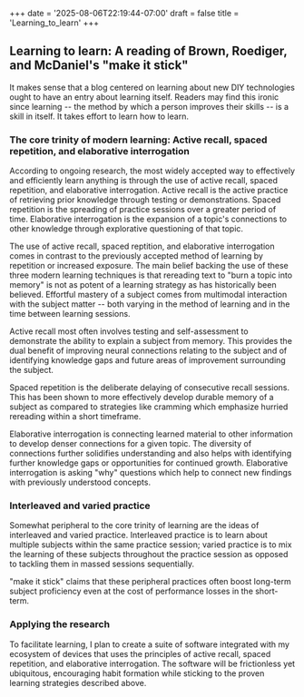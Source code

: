 +++
date = '2025-08-06T22:19:44-07:00'
draft = false
title = 'Learning_to_learn'
+++

## Learning to learn: A reading of Brown, Roediger, and McDaniel's "make it stick"

It makes sense that a blog centered on learning about new DIY technologies ought to have an entry about learning itself. Readers may find this ironic since learning -- the method by which a person improves their skills -- is a skill in itself. It takes effort to learn how to learn.

### The core trinity of modern learning: Active recall, spaced repetition, and elaborative interrogation

According to ongoing research, the most widely accepted way to effectively and efficiently learn anything is through the use of active recall, spaced repetition, and elaborative interrogation. Active recall is the active practice of retrieving prior knowledge through testing or demonstrations. Spaced repetition is the spreading of practice sessions over a greater period of time. Elaborative interrogation is the expansion of a topic's connections to other knowledge through explorative questioning of that topic.

The use of active recall, spaced reptition, and elaborative interrogation comes in contrast to the previously accepted method of learning by repetition or increased exposure. The main belief backing the use of these three modern learning techniques is that rereading text to "burn a topic into memory" is not as potent of a learning strategy as has historically been believed. Effortful mastery of a subject comes from multimodal interaction with the subject matter -- both varying in the method of learning and in the time between learning sessions.

Active recall most often involves testing and self-assessment to demonstrate the ability to explain a subject from memory. This provides the dual benefit of improving neural connections relating to the subject and of identifying knowledge gaps and future areas of improvement surrounding the subject.

Spaced repetition is the deliberate delaying of consecutive recall sessions. This has been shown to more effectively develop durable memory of a subject as compared to strategies like cramming which emphasize hurried rereading within a short timeframe.

Elaborative interrogation is connecting learned material to other information to develop denser connections for a given topic. The diversity of connections further solidifies understanding and also helps with identifying further knowledge gaps or opportunities for continued growth. Elaborative interrogation is asking "why" questions which help to connect new findings with previously understood concepts.

### Interleaved and varied practice

Somewhat peripheral to the core trinity of learning are the ideas of interleaved and varied practice. Interleaved practice is to learn about multiple subjects within the same practice session; varied practice is to mix the learning of these subjects throughout the practice session as opposed to tackling them in massed sessions sequentially.

"make it stick" claims that these peripheral practices often boost long-term subject proficiency even at the cost of performance losses in the short-term.

### Applying the research

To facilitate learning, I plan to create a suite of software integrated with my ecosystem of devices that uses the principles of active recall, spaced repetition, and elaborative interrogation. The software will be frictionless yet ubiquitous, encouraging habit formation while sticking to the proven learning strategies described above.
